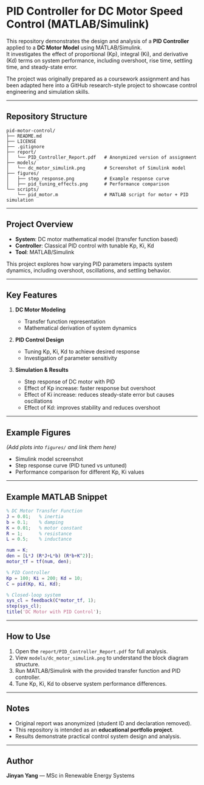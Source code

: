 # PID Controller for DC Motor Speed Control (MATLAB/Simulink)

This repository demonstrates the design and analysis of a **PID Controller** applied to a **DC Motor Model** using MATLAB/Simulink.  
It investigates the effect of proportional (Kp), integral (Ki), and derivative (Kd) terms on system performance, including overshoot, rise time, settling time, and steady-state error.

The project was originally prepared as a coursework assignment and has been adapted here into a GitHub research-style project to showcase control engineering and simulation skills.

---

## Repository Structure

```
pid-motor-control/
├── README.md
├── LICENSE
├── .gitignore
├── report/
│   └── PID_Controller_Report.pdf   # Anonymized version of assignment
├── models/
│   └── dc_motor_simulink.png       # Screenshot of Simulink model
├── figures/
│   ├── step_response.png           # Example response curve
│   ├── pid_tuning_effects.png      # Performance comparison
└── scripts/
    └── pid_motor.m                 # MATLAB script for motor + PID simulation
```

---

## Project Overview

- **System**: DC motor mathematical model (transfer function based)  
- **Controller**: Classical PID control with tunable Kp, Ki, Kd  
- **Tool**: MATLAB/Simulink  

This project explores how varying PID parameters impacts system dynamics, including overshoot, oscillations, and settling behavior.

---

## Key Features

1. **DC Motor Modeling**
   - Transfer function representation  
   - Mathematical derivation of system dynamics  

2. **PID Control Design**
   - Tuning Kp, Ki, Kd to achieve desired response  
   - Investigation of parameter sensitivity  

3. **Simulation & Results**
   - Step response of DC motor with PID  
   - Effect of Kp increase: faster response but overshoot  
   - Effect of Ki increase: reduces steady-state error but causes oscillations  
   - Effect of Kd: improves stability and reduces overshoot  

---

## Example Figures

*(Add plots into `figures/` and link them here)*

- Simulink model screenshot  
- Step response curve (PID tuned vs untuned)  
- Performance comparison for different Kp, Ki values  

---

## Example MATLAB Snippet

```matlab
% DC Motor Transfer Function
J = 0.01;   % inertia
b = 0.1;    % damping
K = 0.01;   % motor constant
R = 1;      % resistance
L = 0.5;    % inductance

num = K;
den = [L*J (R*J+L*b) (R*b+K^2)];
motor_tf = tf(num, den);

% PID Controller
Kp = 100; Ki = 200; Kd = 10;
C = pid(Kp, Ki, Kd);

% Closed-loop system
sys_cl = feedback(C*motor_tf, 1);
step(sys_cl);
title('DC Motor with PID Control');
```

---

## How to Use

1. Open the `report/PID_Controller_Report.pdf` for full analysis.  
2. View `models/dc_motor_simulink.png` to understand the block diagram structure.  
3. Run MATLAB/Simulink with the provided transfer function and PID controller.  
4. Tune Kp, Ki, Kd to observe system performance differences.  

---

## Notes

- Original report was anonymized (student ID and declaration removed).  
- This repository is intended as an **educational portfolio project**.  
- Results demonstrate practical control system design and analysis.  

---

## Author

**Jinyan Yang** — MSc in Renewable Energy Systems
